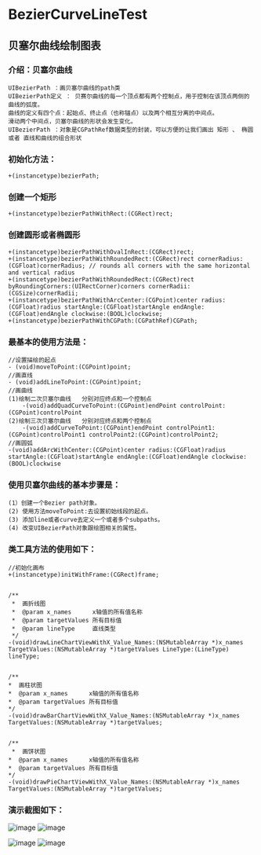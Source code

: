 # BezierCurveLineTest
贝塞尔曲线绘制图表
-----------------

### 介绍：贝塞尔曲线

    UIBezierPath ：画贝塞尔曲线的path类
    UIBezierPath定义 ： 贝赛尔曲线的每一个顶点都有两个控制点，用于控制在该顶点两侧的曲线的弧度。
    曲线的定义有四个点：起始点、终止点（也称锚点）以及两个相互分离的中间点。
    滑动两个中间点，贝塞尔曲线的形状会发生变化。
    UIBezierPath ：对象是CGPathRef数据类型的封装，可以方便的让我们画出 矩形 、 椭圆 或者 直线和曲线的组合形状
 
### 初始化方法：

    +(instancetype)bezierPath;
    
### 创建一个矩形

    +(instancetype)bezierPathWithRect:(CGRect)rect;
 
### 创建圆形或者椭圆形

    +(instancetype)bezierPathWithOvalInRect:(CGRect)rect;
    +(instancetype)bezierPathWithRoundedRect:(CGRect)rect cornerRadius:(CGFloat)cornerRadius; // rounds all corners with the same horizontal and vertical radius
    +(instancetype)bezierPathWithRoundedRect:(CGRect)rect byRoundingCorners:(UIRectCorner)corners cornerRadii:(CGSize)cornerRadii;
    +(instancetype)bezierPathWithArcCenter:(CGPoint)center radius:(CGFloat)radius startAngle:(CGFloat)startAngle endAngle:(CGFloat)endAngle clockwise:(BOOL)clockwise;
    +(instancetype)bezierPathWithCGPath:(CGPathRef)CGPath;
 
### 最基本的使用方法是：

    //设置描绘的起点
    - (void)moveToPoint:(CGPoint)point;
    //画直线
    - (void)addLineToPoint:(CGPoint)point;
    //画曲线
    (1)绘制二次贝塞尔曲线   分别对应终点和一个控制点
        -(void)addQuadCurveToPoint:(CGPoint)endPoint controlPoint:(CGPoint)controlPoint
    (2)绘制三次贝塞尔曲线   分别对应终点和两个控制点
        -(void)addCurveToPoint:(CGPoint)endPoint controlPoint1:(CGPoint)controlPoint1 controlPoint2:(CGPoint)controlPoint2;
    //画圆弧
    -(void)addArcWithCenter:(CGPoint)center radius:(CGFloat)radius startAngle:(CGFloat)startAngle endAngle:(CGFloat)endAngle clockwise:(BOOL)clockwise
 
### 使用贝塞尔曲线的基本步骤是：

    (1）创建一个Bezier path对象。
    (2) 使用方法moveToPoint:去设置初始线段的起点。
    (3) 添加line或者curve去定义一个或者多个subpaths。
    (4) 改变UIBezierPath对象跟绘图相关的属性。
    

### 类工具方法的使用如下：

    //初始化画布
    +(instancetype)initWithFrame:(CGRect)frame;


    /**
     *  画折线图
     *  @param x_names      x轴值的所有值名称
     *  @param targetValues 所有目标值
     *  @param lineType     直线类型
     */
    -(void)drawLineChartViewWithX_Value_Names:(NSMutableArray *)x_names TargetValues:(NSMutableArray *)targetValues LineType:(LineType) lineType;


    /**
    *  画柱状图
    *  @param x_names      x轴值的所有值名称
    *  @param targetValues 所有目标值
    */
    -(void)drawBarChartViewWithX_Value_Names:(NSMutableArray *)x_names TargetValues:(NSMutableArray *)targetValues;


    /**
     *  画饼状图
    *  @param x_names      x轴值的所有值名称
    *  @param targetValues 所有目标值
    */
    -(void)drawPieChartViewWithX_Value_Names:(NSMutableArray *)x_names TargetValues:(NSMutableArray *)targetValues;


### 演示截图如下：

 ![image](https://github.com/xiayuanquan/BezierCurveLineTest/blob/master/BezierCurveLineTest/BezierCurveLineTest/screenshots/bar.png)
 ![image](https://github.com/xiayuanquan/BezierCurveLineTest/blob/master/BezierCurveLineTest/BezierCurveLineTest/screenshots/line1.png)
 
 ![image](https://github.com/xiayuanquan/BezierCurveLineTest/blob/master/BezierCurveLineTest/BezierCurveLineTest/screenshots/line2.png)
 ![image](https://github.com/xiayuanquan/BezierCurveLineTest/blob/master/BezierCurveLineTest/BezierCurveLineTest/screenshots/pie.png)
